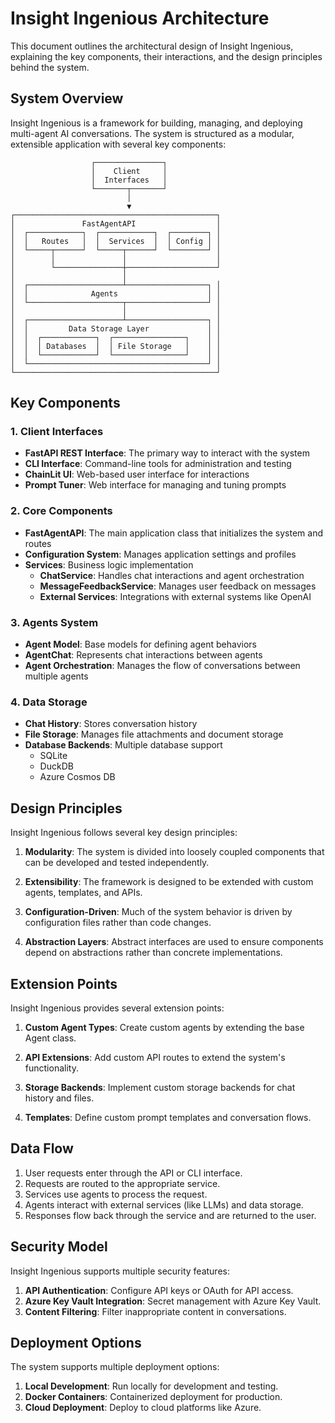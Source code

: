 # Insight Ingenious Architecture

This document outlines the architectural design of Insight Ingenious, explaining the key components, their interactions, and the design principles behind the system.

## System Overview

Insight Ingenious is a framework for building, managing, and deploying multi-agent AI conversations. The system is structured as a modular, extensible application with several key components:

```
                  ┌───────────────┐
                  │    Client     │
                  │  Interfaces   │
                  └───────┬───────┘
                          │
                          ▼
┌─────────────────────────────────────────────┐
│               FastAgentAPI                  │
│  ┌────────────┐  ┌────────────┐  ┌────────┐ │
│  │   Routes   │  │  Services  │  │ Config │ │
│  └─────┬──────┘  └─────┬──────┘  └────────┘ │
│        │               │                    │
│        └───────────────┼────────────────────┘
│                        │
│  ┌─────────────────────┴──────────────────┐ │
│  │              Agents                    │ │
│  └─────────────────────┬──────────────────┘ │
│                        │                    │
│  ┌─────────────────────┴──────────────────┐ │
│  │         Data Storage Layer             │ │
│  │  ┌────────────┐  ┌────────────────┐    │ │
│  │  │ Databases  │  │ File Storage   │    │ │
│  │  └────────────┘  └────────────────┘    │ │
│  └────────────────────────────────────────┘ │
└─────────────────────────────────────────────┘
```

## Key Components

### 1. Client Interfaces

- **FastAPI REST Interface**: The primary way to interact with the system
- **CLI Interface**: Command-line tools for administration and testing 
- **ChainLit UI**: Web-based user interface for interactions
- **Prompt Tuner**: Web interface for managing and tuning prompts

### 2. Core Components

- **FastAgentAPI**: The main application class that initializes the system and routes
- **Configuration System**: Manages application settings and profiles
- **Services**: Business logic implementation
  - **ChatService**: Handles chat interactions and agent orchestration
  - **MessageFeedbackService**: Manages user feedback on messages
  - **External Services**: Integrations with external systems like OpenAI

### 3. Agents System

- **Agent Model**: Base models for defining agent behaviors
- **AgentChat**: Represents chat interactions between agents
- **Agent Orchestration**: Manages the flow of conversations between multiple agents

### 4. Data Storage

- **Chat History**: Stores conversation history
- **File Storage**: Manages file attachments and document storage
- **Database Backends**: Multiple database support
  - SQLite
  - DuckDB
  - Azure Cosmos DB

## Design Principles

Insight Ingenious follows several key design principles:

1. **Modularity**: The system is divided into loosely coupled components that can be developed and tested independently.

2. **Extensibility**: The framework is designed to be extended with custom agents, templates, and APIs.

3. **Configuration-Driven**: Much of the system behavior is driven by configuration files rather than code changes.

4. **Abstraction Layers**: Abstract interfaces are used to ensure components depend on abstractions rather than concrete implementations.

## Extension Points

Insight Ingenious provides several extension points:

1. **Custom Agent Types**: Create custom agents by extending the base Agent class.

2. **API Extensions**: Add custom API routes to extend the system's functionality.

3. **Storage Backends**: Implement custom storage backends for chat history and files.

4. **Templates**: Define custom prompt templates and conversation flows.

## Data Flow

1. User requests enter through the API or CLI interface.
2. Requests are routed to the appropriate service.
3. Services use agents to process the request.
4. Agents interact with external services (like LLMs) and data storage.
5. Responses flow back through the service and are returned to the user.

## Security Model

Insight Ingenious supports multiple security features:

1. **API Authentication**: Configure API keys or OAuth for API access.
2. **Azure Key Vault Integration**: Secret management with Azure Key Vault.
3. **Content Filtering**: Filter inappropriate content in conversations.

## Deployment Options

The system supports multiple deployment options:

1. **Local Development**: Run locally for development and testing.
2. **Docker Containers**: Containerized deployment for production.
3. **Cloud Deployment**: Deploy to cloud platforms like Azure.
